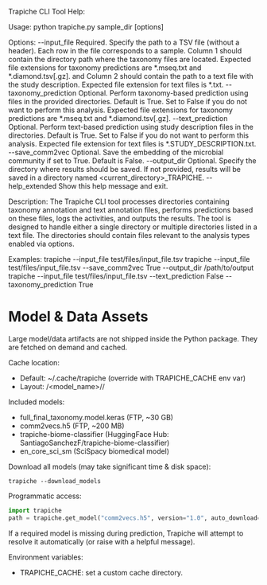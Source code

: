 Trapiche CLI Tool Help:

Usage:
    python trapiche.py sample_dir <path> [options]

Options:
    --input_file <path>          Required. Specify the path to a TSV file (without a header). Each row in the file corresponds to a sample. 
                                  Column 1 should contain the directory path where the taxonomy files are located. Expected file extensions for taxonomy predictions are *.mseq.txt and *.diamond.tsv[.gz].
                                  and Column 2 should contain the path to a text file with the study description. Expected file extension for text files is *.txt.
    --taxonomy_prediction <bool> Optional. Perform taxonomy-based prediction using files in the provided directories.
                                  Default is True. Set to False if you do not want to perform this analysis.
                                  Expected file extensions for taxonomy predictions are *.mseq.txt and *.diamond.tsv[.gz].
    --text_prediction <bool>     Optional. Perform text-based prediction using study description files in the directories.
                                  Default is True. Set to False if you do not want to perform this analysis.
                                  Expected file extension for text files is *.STUDY_DESCRIPTION.txt.
    --save_comm2vec <bool>       Optional. Save the embedding of the microbial community if set to True.
                                  Default is False.
    --output_dir <path>          Optional. Specify the directory where results should be saved. If not provided,
                                  results will be saved in a directory named <current_directory>_TRAPICHE.
    --help_extended              Show this help message and exit.

Description:
    The Trapiche CLI tool processes directories containing taxonomy annotation and text annotation files,
    performs predictions based on these files, logs the activities, and outputs the results. The tool is designed
    to handle either a single directory or multiple directories listed in a text file. The directories should contain
    files relevant to the analysis types enabled via options.

Examples:
    trapiche --input_file test/files/input_file.tsv
    trapiche --input_file test/files/input_file.tsv --save_comm2vec True --output_dir /path/to/output
    trapiche --input_file test/files/input_file.tsv --text_prediction False --taxonomy_prediction True

Model & Data Assets
===================

Large model/data artifacts are not shipped inside the Python package. They are fetched on demand and cached.

Cache location:
 - Default: ~/.cache/trapiche (override with TRAPICHE_CACHE env var)
 - Layout: <cache>/<model_name>/<version>/

Included models:
 - full_final_taxonomy.model.keras (FTP, ~30 GB)
 - comm2vecs.h5 (FTP, ~200 MB)
 - trapiche-biome-classifier (HuggingFace Hub: SantiagoSanchezF/trapiche-biome-classifier)
 - en_core_sci_sm (SciSpacy biomedical model)

Download all models (may take significant time & disk space):

```
trapiche --download_models
```

Programmatic access:

```python
import trapiche
path = trapiche.get_model("comm2vecs.h5", version="1.0", auto_download=True)
```

If a required model is missing during prediction, Trapiche will attempt to resolve it automatically (or raise with a helpful message).

Environment variables:
 - TRAPICHE_CACHE: set a custom cache directory.

